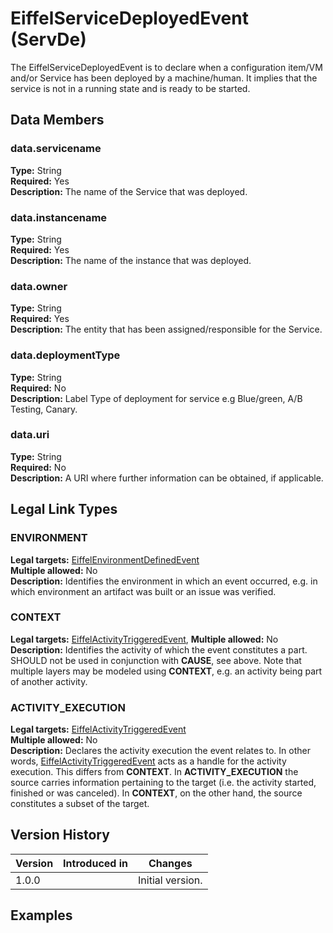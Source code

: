 <!---
   Copyright 2017 Ericsson AB.
   For a full list of individual contributors, please see the commit history.

   Licensed under the Apache License, Version 2.0 (the "License");
   you may not use this file except in compliance with the License.
   You may obtain a copy of the License at

       http://www.apache.org/licenses/LICENSE-2.0

   Unless required by applicable law or agreed to in writing, software
   distributed under the License is distributed on an "AS IS" BASIS,
   WITHOUT WARRANTIES OR CONDITIONS OF ANY KIND, either express or implied.
   See the License for the specific language governing permissions and
   limitations under the License.
--->

# EiffelServiceDeployedEvent  (ServDe)
The EiffelServiceDeployedEvent is to declare when a configuration item/VM  and/or Service has been deployed by a machine/human.
It implies that the service is not in a running state and is ready to be started.

## Data Members
### data.servicename
__Type:__ String  
__Required:__ Yes  
__Description:__ The name of the Service that was deployed.

### data.instancename
__Type:__ String  
__Required:__ Yes  
__Description:__ The name of the instance that was deployed.

### data.owner
__Type:__ String  
__Required:__ Yes  
__Description:__ The entity that has been assigned/responsible for the Service.

### data.deploymentType
__Type:__ String  
__Required:__ No  
__Description:__  Label Type of deployment for service e.g Blue/green, A/B Testing, Canary.

### data.uri
__Type:__ String  
__Required:__ No  
__Description:__ A URI where further information can be obtained, if applicable. 

## Legal Link Types
### ENVIRONMENT
__Legal targets:__ [EiffelEnvironmentDefinedEvent](https://github.com/Ericsson/eiffel/blob/master/eiffel-vocabulary/EiffelEnvironmentDefinedEvent.md)  
__Multiple allowed:__ No  
__Description:__ Identifies the environment in which an event occurred, e.g. in which environment an artifact was built or an issue was verified.

### CONTEXT
__Legal targets:__ [EiffelActivityTriggeredEvent](https://github.com/Ericsson/eiffel/blob/master/eiffel-vocabulary/EiffelActivityTriggeredEvent.md), 
__Multiple allowed:__ No  
__Description:__ Identifies the activity of which the event constitutes a part. SHOULD not be used in conjunction with __CAUSE__, see above. Note that multiple layers may be modeled using __CONTEXT__, e.g. an activity being part of another activity.

### ACTIVITY_EXECUTION
__Legal targets:__ [EiffelActivityTriggeredEvent](https://github.com/Ericsson/eiffel/blob/master/eiffel-vocabulary/EiffelActivityTriggeredEvent.md)  
__Multiple allowed:__ No  
__Description:__ Declares the activity execution the event relates to. In other words, [EiffelActivityTriggeredEvent](https://github.com/Ericsson/eiffel/blob/master/eiffel-vocabulary/EiffelActivityTriggeredEvent.md) acts as a handle for the activity execution. This differs from __CONTEXT__. In __ACTIVITY_EXECUTION__ the source carries information pertaining to the target (i.e. the activity started, finished or was canceled). In __CONTEXT__, on the other hand, the source constitutes a subset of the target.

## Version History
| Version   | Introduced in                                          | Changes                                 |
| --------- | ------------------------------------------------------ | --------------------------------------- |
| 1.0.0     |                                                        | Initial version.                        |

## Examples
